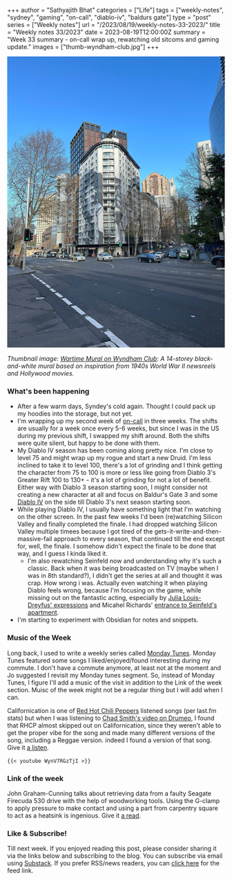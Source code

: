 +++
author = "Sathyajith Bhat"
categories = ["Life"]
tags = ["weekly-notes", "sydney", "gaming", "on-call", "diablo-iv", "baldurs gate"]
type = "post"
series = ["Weekly notes"]
url = "/2023/08/19/weekly-notes-33-2023/"
title = "Weekly notes 33/2023"
date = 2023-08-19T12:00:00Z
summary = "Week 33 summary - on-call wrap up, rewatching old sitcoms and gaming update."
images = ["thumb-wyndham-club.jpg"]
+++

![](thumb-wyndham-club.jpg)

_Thumbnail image: [Wartime Mural on Wyndham Club](https://streetartcities.com/markers/31870): A 14-storey black-and-white mural based on inspiration from 1940s World War II newsreels and Hollywood movies._ 


### What's been happening

* After a few warm days, Syndey's cold again. Thought I could pack up my hoodies into the storage, but not yet. 
* I'm wrapping up my second week of [on-call](/tags/on-call/) in three weeks. The shifts are usually for a week once every 5-6 weeks, but since I was in the US during my previous shift, I swapped my shift around. Both the shifts were quite silent, but happy to be done with them.
* My Diablo IV season has been coming along pretty nice. I'm close to level 75 and might wrap up my rogue and start a new Druid. I'm less inclined to take it to level 100, there's a lot of grinding and I think getting the character from 75 to 100 is more or less like going from Diablo 3's Greater Rift 100 to 130+ - it's a lot of grinding for not a lot of benefit. Either way with Diablo 3 season starting soon, I might consider not creating a new character at all and focus on Baldur's Gate 3 and some [Diablo IV](/tags/diablo-iv) on the side till Diablo 3's next season starting soon.
* While playing Diablo IV, I usually have something light that I'm watching on the other screen. In the past few weeks I'd been (re)watching Silicon Valley and finally completed the finale. I had dropped watching Silicon Valley multiple timees because I got tired of the gets-it-write-and-then-massive-fail approach to every season, that continued till the end except for, well, the finale. I somehow didn't expect the finale to be done that way, and I guess I kinda liked it. 
    * I'm also rewatching Seinfeld now and understanding why it's such a classic. Back when it was being broadcasted on TV (maybe when I was in 8th standard?), I didn't get the series at all and thought it was crap. How wrong i was. Actually even watching it when playing Diablo feels wrong, because I'm focusing on the game, while missing out on the fantastic acting, especially by [Julia Louis-Dreyfus' expressions](https://www.youtube.com/watch?v=ZTvtSKXwu0o) and Micahel Richards' [entrance to Seinfeld's apartment](https://www.youtube.com/watch?v=tZmf4uz_fRk&list=PLM5HYcF2798O_fcyYdIhQhXlJAHCS39WS).
* I'm starting to experiment with Obsidian for notes and snippets. 

### Music of the Week

Long back, I used to write a weekly series called [Monday Tunes](https://sathyabh.at/categories/monday-tunes/). Monday Tunes featured some songs I liked/enjoyed/found interesting during my commute. I don't have a commute anymore, at least not at the moment and Jo suggested I revisit my Monday tunes segment. So, instead of Monday Tunes, I figure I'll add a music of the visit in addition to the Link of the week section. Muisc of the week might not be a regular thing but I will add when I can. 

Californication is one of [Red Hot Chili Peppers](https://www.last.fm/music/Red+Hot+Chili+Peppers) listened songs (per last.fm stats) but when I was listening to [Chad Smith's video on Drumeo](https://www.youtube.com/watch?v=OdGZVxkNzIg&t=639s), I found that RHCP almost skipped out on Californication, since they weren't able to get the proper vibe for the song and made many different versions of the song, including a Reggae version. indeed I found a version of that song. Give it [a listen](https://www.youtube.com/watch?v=WynV7RGzTjI). 

    {{< youtube WynV7RGzTjI >}}

### Link of the week

John Graham-Cunning talks about retrieving data from a faulty Seagate Firecuda 530 drive with the help of woodworking tools. Using the G-clamp to apply pressure to make contact and using a part from carpentry square to act as a heatsink is ingenious. Give it [a read](https://blog.jgc.org/2023/08/retrieving-1tb-of-data-from-faulty.html).


### Like & Subscribe!

Till next week. If you enjoyed reading this post, please consider sharing it via the links below and subscribing to the blog. You can subscribe via email using [Substack](https://sathyabhat.substack.com/). If you prefer RSS/news readers, you can [click here](https://sathyabh.at/index.xml) for the feed link.